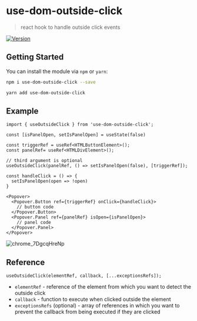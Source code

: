 # use-dom-outside-click

> react hook to handle outside click events 

<p>
  <a href="https://www.npmjs.com/package/use-dom-outside-click">
    <img alt="Version" src="https://img.shields.io/npm/v/use-dom-outside-click.svg">
  </a>
</p>

## Getting Started

You can install the module via `npm` or `yarn`:

```sh
npm i use-dom-outside-click --save
```

```sh
yarn add use-dom-outside-click
```

## Example

```tsx
import { useOutsideClick } from 'use-dom-outside-click';
```

```tsx
const [isPanelOpen, setIsPanelOpen] = useState(false)

const triggerRef = useRef<HTMLButtonElement>();
const panelRef= useRef<HTMLDivElement>();

// third argument is optional
useOutsideClick(panelRef, () => setIsPanelOpen(false), [triggerRef]);

const handleClick = () => {
  setIsPanelOpen(open => !open)
}

<Popover>
  <Popover.Button ref={triggerRef} onClick={handleClick}>
    // button code
  </Popover.Button>
  <Popover.Panel ref={panelRef} isOpen={isPanelOpen}>
    // panel code
  </Popover.Panel>
</Popover>
```

![chrome_7DgcqHreNp](https://user-images.githubusercontent.com/26444448/212521263-288f54ce-d71e-465d-8e0e-838e0a54ffac.gif)

## Reference

```tsx
useOutsideClick(elementRef, callback, [...exceptionsRefs]);
```

- `elementRef` - reference of the element from which you want to detect the outside click
- `callback` - function to execute when clicked outside the element
- `exceptionsRefs` (optional) - array of references in which you want to prevent the callback from being executed if they are clicked
